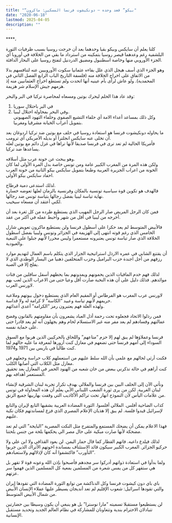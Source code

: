```yaml
---
title: "“بيكو” قعد وحده – دونكيشوت فرنسا المسكين: ماكرون"
date: "2020-06-18"
lastmod: 2025-04-05
description: ""
---
```

****،

كلنا يعلم أن سايكس وبيكو بقيا وحدهما بعد أن خرجت روسيا بسبب ظرفيات الثورة البلشفية رغم وعدهما قيصر روسيا بتمكينه من استرداد ما بقي من الخلافة في أوروبا أي الجزء الأوروبي منها وخاصة اسطنبول ومضيق الدردنيل لتفتح روسيا على البحار الدافئة.

وهو الجزء الذي أسف هيجل الذي علل بقاءه عثمانيا سكوت الأوروبيين عنه لتنافسهم بدلا من الاتفاق على اخراج الخلافة منه (فلسفة التاريخ الباب الرابع الفصل الثاني في المحمدية). ولو عاش لرأى بأم عينيه أنها اتحدت ولم تستطع اخراج العثمانيين منه إذ هزمهم جيش الإسلام شر هزيمة.

وقد عاد هذا الحلم ليحرك بوتين ومسعاه لمحاصرة تركيا في البر والبحر:  
1. في البر باحتلال سوريا  
2. وفي البحر بمحاولة احتلال ليبيا.  
وكل ذلك بمساعد أعداء الامة أي حلفاء التشيع الصفوي وحلفاء التهود الصهيوني بتمويل أعراب الخيانة مشرقيا ومغربيا.

ما يحاوله دونكيشوت فرنسا هو استعادة روسيا في حلف مع بوتين ضد تركيا اردوغان بعد أن تخلى عنه سايكس انجلترا أو بديله الأمريكي أي ترومب.  
فأمريكا الحالية لم تعد ترى في فرنسا صديقا لأنها تراها في غزل دائم مع بوتين لعله يساعدها ضد تركيا.

وهو يبحث عن خونة عرب مثل أسلافه.  
ولكن هذه المرة من المغرب الكبير عامة ومن تونس خاصة بدل المرة الأولى لما كان الخونة من اعراب الجزيرة العربية وطبعا بتمويل سايكس بيكو الثانية من خونة العرب احفاد سايكس بيكو الأولى.

لذلك استدعى دمية قرطاج.  
فالهدف هو تكوين قوة سياسية تونسية بالمكان وفرنسية بالزمان لعلها تعوضه خسارة نهاية تياسة ليبيا بفضل رجالها بتياسة تونس ضد رجالها.  
لكني أعتقد أن مسعاه سيخيب.

فمن كان الرجل المريض صار الرجل المهيب الذي يستطيع طرده من كل ثغرة بعد أن أخرجه من ليبيا في أقل من شهر وأحبط عمله في أكثر من عقد.

فالأبيض المتوسط لم يعد حكرا على أسطول فرنسا ولن يستطيع ماكرون تعويض شارل الخامس الذي رغم قوته انتهى إلى الهزيمة في الجزائر وتونس وليبيا بفضل اسطول الخلافة الذي صار تياسة تونس يعتبرونه مستعمرا وليس محررا لأنهم جبلوا على التبعية والعبودية.

أن يقتنع الشابي في عمره الارذل استراتيجية الجزار الذي يتكلم باسم العمال لتهديم موارد رزقهم من أجل اجندة حزب البراميل وحزب المتخلفين ذهنيا من اليسار الوطدي الذي لا يفلح إلا في الصبة.

لذلك فهم خدم المافيات الذين يحمونهم ويمدونهم بما يحطهم أسفل سافلين من فتات موائدهم. فذلك دليل على أن هذه النخبة صارت أقل وعيا حتى من الاعراب الذين لعب بهم لاورنس العرب.

لاورنس عرب المغرب هو الفرطاس أو المقيم العام الذي يستطيع دخول بيوتهم وملاعبة حريمهم لأنهم تياسة وعبيد “الكاسة” لا كرامة له ولا قداسة.  
ولهذه العلة فهم يعتبرون رمز “الكرامة” أعدى أعدائهم.

فمن رذلوا الاتحاد فجعلوه تحت رحمة أذل العباد يشعرون بأن مقاومتهم بالقانون وفضح عمالتهم وفسادهم لم يعد مفر منه غير الاستسلام لحام وهم يجهلون أنه لم يعد قادرا حتى على حماية نفسه.

فرنسا وعملاؤها لم يبق لهم إلا حزم “متاعهم” واللحاق بالحركيين الذين هربوا مع السوق السوداء إلى أمهم فرنسا حتى تضعهم في معازل كنت أزورها لمعرفة ما عليه حالهم لما كنت طالبا في باريس بين 1971 و1974.

فكنت أرثي لحالهم مع علمي بأن الله سلط عليهم من استعملهم كلاب حراسة وجعلهم في معازل مثل الكلاب التي أصابها الكلب.  
كنت أراهم في حالة تذكرني ببعض من خان شعبه من الهنود الحمر في المعازل بعد تحقيق المستعمر أهدافه بهم.

ونأتي الآن إلى الحلف البين بين فرنسا والملالي بهدف تكرار تجربة لبنان الشرقية لإنشاء لبنان الغربية. لكن من يرى ثورة الشعب اللبناني الأبي يعلم أن هذه المحاولة في تونس من علامات اليأس لأن النموذج انهار تحت تراكم الأكاذيب التي وقفت بهاربيها جميع الزنق.

كذاب الضاحية أفلس. الملالي أفلسوا. الثورة المضادة العربية بشقيها التابع لإيران والتابع لإسرائيل قيدوا فلسة. لم يبق إلا هذيان الإعلام المصري الذي فزع لمساندتهم فكان نكبة عليهم.

فهذا الاعلام يمكن أن يضحك المستمع والمتفرج مثل النكت المصرية “البايخة” التي لم تعد مضحكة لأنها صارت مبكية على حال مصر الي يحكمها بلحة من جنس بلحتنا.

لذلك فيلدع داعيه. فاتهم القطار كما قال حمار اليمن. لن يعود القذافي ولا ابن علي ولا حركيو الجزائر. المغرب الكبير سيكون قائد الاستئناف بمساندة اخوتهم الأتراك الذين جربوا “التأورب” فاكتشفوا أنه كان لإذلالهم ولاستعبادهم.

ولما بدأوا في استعادة ذواتهم أدركوا سر مجدهم فأصبحوا بإذن الله وعونه قوة لا تقهر بل هي ستقهر كل من يمس شعرة من المسلمين بمعية كل المسلمين الذين فهموا سر عزتهم.

باي باي دون كيشوت فرنسا وكل الدناكشة من توابع الثورة المضادة التي تقودها إيران والتي تقودها اسرائيل: شعوب الإقليم لم تعد أنديجان يسيطر عليها عملاء الإنسان الأبيض من شمال الأبيض المتوسط.

لن يستطيعوا مستقبلا تسميته “مارا نوسترا” بل هو ينبغي أن يكون وسيطا بين حضارتين تتبادلان الاحترام بندية وتتعاونان للمشاركة في نظام العالم الجديد وتحديد مستقبل الإنسانية.

###
